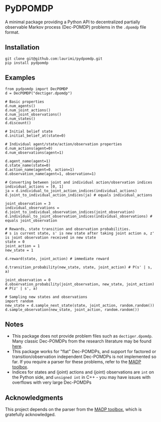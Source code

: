 # PyDPOMDP
A minimal package providing a Python API to decentralized partially observable Markov process (Dec-POMDP) problems in the `.dpomdp` file format.

## Installation
```
git clone git@github.com:laurimi/pydpomdp.git
pip install pydpomdp
```

## Examples
```
from pydpomdp import DecPOMDP
d = DecPOMDP("dectiger.dpomdp")

# Basic properties
d.num_agents()
d.num_joint_actions()
d.num_joint_observations()
d.num_states()
d.discount()

# Initial belief state
d.initial_belief_at(state=0)

# Individual agent/state/action/observation properties
d.num_actions(agent=0)
d.num_observations(agent=1)

d.agent_name(agent=1)
d.state_name(state=0)
d.action_name(agent=0, action=1)
d.observation_name(agent=1, observation=1)

# Converting between joint and individual action/observation indices
individual_actions = [0, 1]
ja = d.individual_to_joint_action_indices(individual_actions)
d.joint_to_individual_action_indices(ja) # equals individual_actions

joint_observation = 3
individual_observations = d.joint_to_individual_observation_indices(joint_observation)
d.individual_to_joint_observation_indices(individual_observations) # equals joint_observation

# Rewards, state transition and observation probabilities.
# s is current state, s' is new state after taking joint action a, z' is joint observation received in new state
state = 0
joint_action = 1
new_state = 1

d.reward(state, joint_action) # immediate reward

d.transition_probability(new_state, state, joint_action) # P(s' | s, a)

joint_observation = 0
d.observation_probability(joint_observation, new_state, joint_action) # P(z' | s', a)

# Sampling new states and observations
import random
new_state = d.sample_next_state(state, joint_action, random.random())
d.sample_observation(new_state, joint_action, random.random())
```


## Notes
* This package does not provide problem files such as `dectiger.dpomdp`. Many classic Dec-POMDPs from the research literature may be found [here](http://masplan.org/problem_domains).
* This package works for "flat" Dec-POMDPs, and support for factored or transition/observation independent Dec-POMDPs is not implemented so far. If you require a parser for these problems, refer to the [MADP toolbox](https://github.com/MADPToolbox/MADP).
* Indices for states and (joint) actions and (joint) observations are `int` on the Python side, and `unsigned int` in C++ - you may have issues with overflows with very large Dec-POMDPs


## Acknowledgments
This project depends on the parser from the [MADP toolbox](https://github.com/MADPToolbox/MADP), which is gratefully acknowledged.